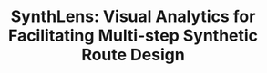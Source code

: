 ---
title:          "SynthLens: Visual Analytics for Facilitating Multi-step Synthetic Route Design"
# date:           2023-01-21 00:01:00 +0800
selected:       true
pub:            "IEEE Transactions on Visualization and Computer Graphics (TVCG)"
pub_date:       "2025"
# abstract: >-
#   Photo by Dessy Dimcheva on Unsplash. Please keep the description of your publication as brief as possible. 1~2 sentences is ideal. Otherwise, it will look too noisy. This is a <strong>counterexample</strong> to show how the publication will look like when the abstract is too long.
#   The tangerine is a type of citrus fruit that is orange in color, that is considered either a variety of Citrus reticulata, the mandarin orange, or a closely related species, under the name Citrus tangerina, or yet as a hybrid (Citrus × tangerina) of mandarin orange varieties, with some pomelo contribution.
#   According to the Oxford English Dictionary (OED), the word "tangerine" was originally an adjective meaning "Of or pertaining to, or native of Tangier, a seaport in Morocco, on the Strait of Gibraltar" and "a native of Tangier." The name was first used for fruit coming from Tangier, Morocco, described as a mandarin variety. The OED cites this usage from Addison's The Tatler in 1710 with similar uses from the 1800s. The adjective was applied to the fruit, once known scientifically as "Citrus nobilis var. tangeriana" which grew in the region of Tangiers. This usage appears in the 1800s.

cover:          /assets/images/covers/synthlens.png
authors:
  - Qipeng Wang
  - Rui Sheng
  - Shaolun Ruan
  - Xiaofu Jin
  - Chuhan Shi#
  - Min Zhu#
links:
  Paper: https://ieeexplore.ieee.org/stamp/stamp.jsp?tp=&arnumber=10930688
#   Code: https://github.com
#   Unsplash: https://unsplash.com/photos/orange-fruit-on-white-table-cloth-ISX_imp8t1o
---